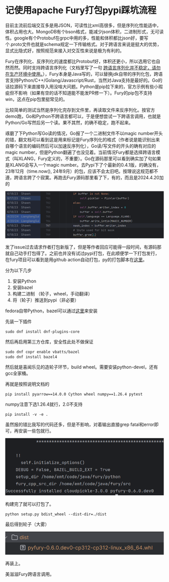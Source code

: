 # 记使用apache Fury打包pypi踩坑流程

目前主流前后端交互多是用JSON，可读性比xml高很多，但是序列化性能适中，体积占用也大。MongoDB有个bson格式，能减少json体积，二进制形式，无可读性。google有个Protobuf在grpc中用的多，性能和体积都比json好，要写个.proto文件也就是schema规定一下传输格式。对于跨语言来说是挺大的优势，显式比隐式好，按照规范来接入对交互性来说是极为有利的。

Fury在序列化、反序列化的速度都比Protobuf好，体积还更小，所以选用它也自然而然。同时支持跨语言序列化（文档里写了一句 [跨语言序列化并不稳定，请勿在生产环境中使用。](https://fury.apache.org/zh-CN/docs/guide/xlang_type_mapping)），Fury本身是Java写的，可以替换jdk自带的序列化包，跨语言支持Python/C++/Golang/Javascript/Rust，当然对Java支持是最好的。Go的话拉源码下来直接导入用没啥大问题。Python是pip拉下来的，官方示例有些小瑕疵但不影响（如果有空的话不知道能不能发PR修一下）。Fury的pip包不支持win，这点在pip包里挺常见的。

比较简单的测试当然是序列化完存到文件里，再读取文件来反序列化。按官方demo跑，Go和Python不跨语言都可以，于是便想尝试一下跨语言调用，也就是Python/Go写然后另一个读。果不其然，的确不稳定，跑不起来。

琢磨了下Python写Go读的情况，Go报了一个二进制文件不以magic number开头的错，翻文档可以看到这是用来标记是Fury序列化的格式（作者说是能识别出来自哪个语言的编码然后可以加速反序列化），Go读/写文件的开头的确有对应的magic number，但是Python翻遍了也没见着。当前情况Fury都是选择跨语言模式（叫XLANG，Fury定义的，不重要）。Go在源码那里可以看到确实加了句如果是XLANG会写入一个magic number。去Pypi下了个最新的0.4.1版，的确没有，23年12月（time.now(), 24年9月）的包，应该不会太旧吧。按理说这规范都不遵，跨语言跨了个寂寞。再跑去Fury源码那里看了下，有的，而且是2024.4.20加的

![img](images/AVvXsEgQX1JROF12yEwsld5Gyuj37Z5_-o-vm-gLJv0ckyS0cc5zvLnOmtIwdnbcmPWZxFTm2aKdDFejKoA_FBQ3YTnGv_9Z0vaZB7Zyq6BpIWImzV9IYkqSo6mfMF-DY9rlYGFbfJSm8N27PqZAFqGAKVw4Y3Q4uyJeK-uYp5RydJa2PW3V_pgGxBjh58VJARk=w566-h168.png)

发了issue过去请求作者打包新版了，但是等作者回应可能得一段时间，有源码那就自己动手打包得了。之前也并没有试过pypi打包，在此顺便学一下打包发行，在fury项目可以看到是用github action自动打包，py的打包脚本在[这里](https://github.com/apache/fury/blob/main/.github/workflows/release.yaml)。

分为以下几步

1. 安装Python
2. 安装bazel
3. 构建二进制 （轮子，wheel，手动翻译）
4. 将（轮子）推送到pypi（非必要）

fedora自带Python，bazel可以通过[这里](https://docs.bazel.build/versions/5.4.1/install-redhat.html)来安装

先装一下插件

```shell
sudo dnf install dnf-plugins-core
```

然后再启用第三方仓库，安全性此处不做保证

```shell
sudo dnf copr enable vbatts/bazel
sudo dnf install bazel4
```

然后就是喜闻乐见的造轮子环节，build wheel。需要安装python-devel，还有gcc全家桶。

再就是按照说明文档的

```shell
pip install pyarrow==14.0.0 Cython wheel numpy==1.26.4 pytest
```

numpy注意下选1.26.4就行，2.0不支持

```shell
pip install -v -e .
```

虽然报的错比我写的代码还多，但是不影响，对着输出直接grep fatal和error即可，再安装一些包就行。

![img](images/AVvXsEjbZxjSl-9Yxw3F_CYI4Zj09_2FhMsO7WBxDqB7b1nYsMOmaF4426z0kxAk3JyBWTD6mRFlsjM788uUxSc6RL3J1Qa84SeyfHRGt0rvkBl1k_SP8wvRk9olpRlxnuIM5pFO4F1MH4ZogQihhtXgaISfx2j6OQP85Ycjki3wZbMv06xRmwGUuZE5IQcnE4c.png)

构建完了就可以打包了。

```shell
python setup.py bdist_wheel --dist-dir=./dist
```

最后得到轮子（大雾）

![img](images/AVvXsEiw6noXNEa9cFAXmhb-HOJGnbnsyhuHqQmqiWp2sTOPtBRiy3TOWFYwJbZQ-UkVof0-hEeSPe3x36GPAGNuu0Xo1GLaJUbwSF2xbtGD-8qh8m55KQ6C7WrNfuyXaKvFblCoz6fYE4pcJjSch4jpj0qXGzlx7JyS-ESAOikGAKGipIjKUM93V92YT44JKJU.png)

再装上。

美滋滋Fury跨语言调用。
